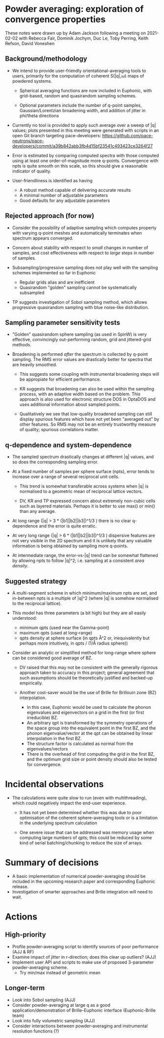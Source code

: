 # Powder averaging: exploration of convergence properties

These notes were drawn up by Adam Jackson following a meeting on
2021-02-02 with Rebecca Fair, Dominik Jochym, Duc Le, Toby Perring,
Keith Refson, David Voneshen

## Background/methodology
   - We intend to provide user-friendly orientational-averaging tools to
     users, primarily for the computation of coherent S(|q|,ω) maps of
     powdered systems.

     - Spherical averaging functions are now included in Euphonic, with
        grid-based, random and quasirandom sampling schemes.

     - Optional parameters include the number of q-point samples,
       Gaussian/Lorentzian broadening width, and addition of
       jitter in phi/theta directions

   - Currently no tool is provided to apply such average over a sweep
     of |q| values; plots presented in this meeting were generated
     with scripts in an open Git branch targeting pace-developers:
     https://github.com/pace-neutrons/pace-developers/commit/a39b842abb3fb4d15bf23541c493423ce3264f27

  - Error is estimated by comparing computed spectra with those
    computed using at least one order-of-magnitude more
    q-points. Convergence with npts is quite smooth on this scale, so
    this should give a reasonable indicator of quality.

  - User-friendliness is identified as having

    - A robust method capable of delivering accurate results
    - A minimal number of adjustable parameters
    - Good defaults for any adjustable parameters

## Rejected approach (for now)

   - Consider the possibility of adaptive sampling which computes
     property with varying q-point meshes and automatically
     terminates when spectrum appears converged.
   - Concern about stability with respect to _small_ changes in number
     of samples, and cost effectiveness with respect to _large_ steps
     in number of samples.
   - Subsampling/progressive sampling does not play well with the
     sampling schemes implemented so far in Euphonic
     - Regular grids alias and are inefficient
     - Quasirandom "golden" sampling cannot be systematically subsampled

   - TP suggests investigation of Sobol sampling method, which allows
     progressive quasirandom sampling with blue noise-like distribution.

## Sampling parameter sensitivity tests
   - "Golden" quasirandom sphere sampling (as used in SpinW) is very
     effective, convincingly out-performing random, grid and
     jittered-grid methods.

   - Broadening is performed _after_ the spectrum is collected by
     q-point sampling. The RMS error values are drastically better for
     spectra that are heavily smoothed.

     - This suggests some coupling with instrumental broadening steps
       will be appropiate for efficient performance.

     - KR suggests that broadening can also be used within the
       sampling process, with an adaptive width based on the problem.
       This approach is also used for electronic structure DOS in
       OptaDOS and uses additional information about sampled points.

     - Qualitatively we see that low-quality broadened sampling can
       still display spurious features which have not yet been
       "averaged out" by other features. So RMS may not be an entirely
       trustworthy measure of quality; spurious correlations matter.

## q-dependence and system-dependence

   - The sampled spectrum drastically changes at different |q| values,
     and so does the corresponding sampling error.
   - At a fixed number of samples per sphere surface (npts), error
     tends to increase over a range of several reciprocal unit cells.

     - This trend is somewhat transferable across systems when |q| is
       normalised to a geometric mean of reciprocal lattice vectors.

     - DV, KR and TP expressed concern about extremely non-cubic cells
       such as layered materials. Perhaps it is better to use
       max() or min() than any average.

   - At long range (|q| > 3 * (|b1||b2||b3|)^1/3 ) there is no clear
     q-dependence and the error is quite erratic.

   - At very long range (|q| > 6 * (|b1||b2||b3|)^1/3 ) dispersive
     features are not very visible in the 2D spectrum and it is
     unlikely that any valuable information is being obtained by
     sampling more q-points.

   - At intermediate range, the error-vs-|q| trend can be somewhat flattened by allowing
     npts to follow |q|^2; i.e. sampling at a consistent _area density_.


## Suggested strategy

   - A multi-segment scheme in which minimum/maximum npts are set, and
     in-between npts is a multiple of |q|^2 (where |q| is somehow
     normalised to the reciprocal lattice).
   - This model has three parameters (a bit high) but they are all easily understood:
     - minimum qpts (used near the Gamma-point)
     - maximum qpts (used at long-range)
     - qpts density at sphere surface (in qpts Å^2 or, inequivalently
       but perhaps more intuitively, in qpts / (1/Å radius sphere))

   - Consider an analytic or simplified method for long-range where
     sphere can be considered good average of BZ.

     - DV raised that this may not be consistent with the generally
       rigorous approach taken to accuracy in this project; general
       agreement that such assumptions should be theoretically
       justified and backed-up empirically.

     - Another cost-saver would be the use of Brille for Brillouin zone (BZ)
        interpolation.
       - In this case, Euphonic would be used to calculate the phonon eigenvalues
         and eigenvectors on a grid in the first (or first irreducible) BZ.
       - An arbitrary qpt is transformed by the symmetry operations of the space group
         into the equivalent point in the first BZ, and the phonon eigenvalue/vector
         at the qpt can be obtained by linear interpolation in the first BZ.
       - The structure factor is calculated as normal from the eigenvalues/vectors
       - There is the overhead of first computing the grid in the first BZ, and the
         optimum grid size or point density should also be tested for convergence.

# Incidental observations
  - The calculations were quite slow to run (even with
    multithreading), which could negatively impact the end-user
    experience.

    - It has not yet been determined whether this was due to poor
      optimisation of the coherent sphere-averaging tools or is a
      limitation in the underlying spectrum calculation

    - One severe issue that can be addressed was memory usage when
      computing large numbers of qpts; this could be reduced by some
      kind of serial batching/chunking to reduce the size of arrays.

# Summary of decisions
  - A basic implementation of numerical powder-averaging should be
    included in the upcoming research paper and corresponding Euphonic
    release.
  - Investigation of smarter approaches and Brille integration will need to wait.

# Actions

## High-priority
   - Profile powder-averaging script to identify sources of
     poor performance (AJJ & RF)
   - Examine impact of jitter in r-direction; does this clear up outliers? (AJJ)
   - Implement user API and scripts to make use of proposed 3-parameter powder-averaging scheme.
     - Try min/max instead of geometric mean

## Longer-term
   - Look into Sobol sampling (AJJ)
   - Consider powder-averaging at large q as a good
     application/demonstration of Brille-Euphonic interface
     (Euphonic-Brille team)
   - Look into fully volumetric sampling (AJJ)
   - Consider interactions between powder-averaging and instrumental
     resolution functions (?)

